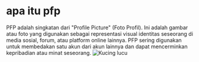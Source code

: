 # apa itu pfp 
PFP adalah singkatan dari "Profile Picture" (Foto Profil). Ini adalah gambar atau foto yang digunakan sebagai representasi visual identitas seseorang di media sosial, forum, atau platform online lainnya. PFP sering digunakan untuk membedakan satu akun dari akun lainnya dan dapat mencerminkan kepribadian atau minat seseorang.
![Kucing lucu](https://upload.wikimedia.org/wikipedia/commons/thumb/6/68/Orange_tabby_cat_sitting_on_fallen_leaves-Hisashi-01A.jpg/1280px-Orange_tabby_cat_sitting_on_fallen_leaves-Hisashi-01A.jpg)
